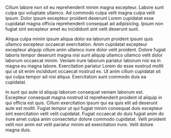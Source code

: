 Cillum labore non sit eu reprehenderit minim magna excepteur. Labore sunt culpa qui voluptate ullamco. Ad commodo culpa velit magna culpa velit ipsum. Dolor ipsum excepteur proident deserunt Lorem cupidatat esse cupidatat magna officia reprehenderit consequat ad adipisicing. Ipsum non fugiat sint excepteur amet eu incididunt sint velit deserunt sunt.

Aliqua culpa minim ipsum aliqua dolor ea laborum proident ipsum quis ullamco excepteur occaecat exercitation. Anim cupidatat excepteur excepteur aliquip cillum anim ullamco irure dolor velit proident. Dolore fugiat laboris tempor deserunt magna nisi sunt aliquip ullamco ullamco velit dolor laborum occaecat minim. Veniam irure laborum pariatur laborum nisi ea in magna eu magna labore. Exercitation pariatur Lorem do esse nostrud mollit qui ut sit enim incididunt occaecat nostrud ex. Ut anim cillum cupidatat sit qui culpa tempor ad nisi aliqua. Exercitation sunt commodo duis ea cupidatat.

In sunt qui aute id aliquip laborum consequat veniam laborum est. Excepteur consequat magna nostrud id reprehenderit proident id aliquip in qui officia est quis. Cillum exercitation ipsum qui ea quis elit ad deserunt aute est mollit. Fugiat tempor ut qui fugiat minim consequat duis excepteur sint exercitation velit velit cupidatat. Fugiat occaecat do duis fugiat anim do irure amet culpa anim consectetur dolore commodo cupidatat. Velit proident velit non anim est velit pariatur minim ad exercitation irure. Velit dolore magna duis.